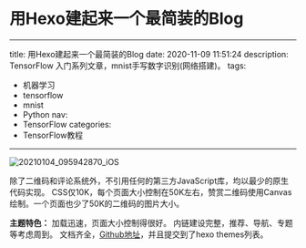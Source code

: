 # 用Hexo建起来一个最简装的Blog

---

title: 用Hexo建起来一个最简装的Blog
date: 2020-11-09 11:51:24
description: TensorFlow 入门系列文章，mnist手写数字识别(网络搭建)。
tags:

- 机器学习
- tensorflow
- mnist
- Python
  nav:
- TensorFlow
  categories:
- TensorFlow教程

---

![20210104_095942870_iOS](http://xknife.oss-cn-beijing.aliyuncs.com/20210104_095942870_iOS.jpg)

除了二维码和评论系统外，不引用任何的第三方JavaScript库，均以最少的原生代码实现。
CSS仅10K，每个页面大小控制在50K左右，赞赏二维码使用Canvas绘制。一个页面也少了50K的二维码的图片大小。

**主题特色：**
加载迅速，页面大小控制得很好。
内链建设完整，推荐、导航、专题等考虑周到。
文档齐全，[Github地址](https://github.com/geektutu/hexo-theme-geektutu)，并且提交到了hexo themes列表。